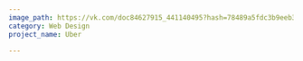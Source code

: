 ```yaml
---
image_path: https://vk.com/doc84627915_441140495?hash=78489a5fdc3b9eeb33&dl=d6d4ce8190a6518588
category: Web Design
project_name: Uber

---
```

